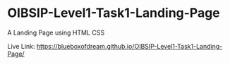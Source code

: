 # OIBSIP-Level1-Task1-Landing-Page
A Landing Page using HTML CSS

Live Link: https://blueboxofdream.github.io/OIBSIP-Level1-Task1-Landing-Page/
